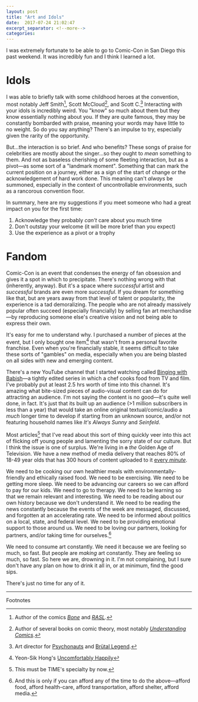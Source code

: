 ```yaml
---
layout: post
title: "Art and Idols"
date:  2017-07-24 21:02:47
excerpt_separator: <!--more-->
categories:
---
```


I was extremely fortunate to be able to go to Comic-Con in San Diego this past
weekend. It was incredibly fun and I think I learned a lot.

<!--more-->

# Idols

I was able to briefly talk with some childhood heroes at the convention, most
notably Jeff Smith[^1], Scott McCloud[^2], and Scott C.[^3] Interacting with
your idols is incredibly weird. You "know" so much about them but they know
essentially nothing about you. If they are quite famous, they may be constantly
bombarded with praise, meaning your words may have little to no weight. So do
you say anything? There's an impulse to try, especially given the rarity of
the opportunity. 

But...the interaction is so brief. And who benefits? These songs of praise for
celebrities are mostly about the singer...so they ought to *mean* something to
them. And not as baseless cherishing of some fleeting interaction, but as a
pivot—as some sort of a "landmark moment". Something that can mark the current
position on a journey, either as a sign of the start of change or the
acknowledgement of hard work done. This meaning can't *always* be summoned,
especially in the context of uncontrollable environments, such as a rancorous
convention floor.

In summary, here are my suggestions if you meet someone who had a great impact
on you for the first time:
1. Acknowledge they probably *can't* care about you
   much time
2. Don't outstay your welcome (it will be more brief than you expect)
3. Use the experience as a pivot or a trophy

# Fandom

Comic-Con is an event that condenses the energy of fan obsession and gives it a
spot in which to precipitate. There's nothing wrong with that (inherently,
anyway). But it's a space where *successful* artist and *successful* brands are
even more *successful*. If you dream for something like that, but are years
away from that level of talent or popularity, the experience is a tad
demoralizing.  The people who are not already massively popular often succeed
(especially financially) by selling fan art merchandise—by reproducing someone
else's creative vision and not being able to express their own.

It's easy for me to understand why. I purchased a number of pieces at the
event, but I only bought one item[^5] that wasn't from a personal favorite
franchise. Even when you're financially stable, it seems difficult to take
these sorts of "gambles" on media, especially when you are being blasted on all
sides with new and emerging content.

There's a new YouTube channel that I started watching called [Binging with
Babish][babish-yt]—a tightly edited series in which a chef cooks food from TV
and film. I've probably put at least 2.5 hrs worth of time into this channel.
It's amazing what bite-sized pieces of audio-visual content can do for
attracting an audience. I'm not saying the content is no good—it's quite well
done, in fact. It's just that its built up an audience (>1 million subscribers
in less than a year) that would take an online original textual/comic/audio a
*much* longer time to develop if starting from an unknown source, and/or not
featuring household names like *It's Always Sunny* and *Seinfeld*.

Most articles[^6] that I've read about this sort of thing quickly veer into
this act of flicking off young people and lamenting the sorry state of our
culture. But I think the issue is one of surplus. We're living in ~~a~~ *the*
Golden Age of Television. We have a new method of media delivery that reaches
80% of 18-49 year olds that has 300 hours of content uploaded to it [every
*minute*][yt-statistics].

We need to be cooking our own healthier meals with environmentally-friendly and
ethically raised food. We need to be exercising. We need to be getting more
sleep. We need to be advancing our careers so we can afford to pay for our
kids. We need to go to therapy. We need to be learning so that we remain
relevant and interesting. We need to be reading about our own history because
we don't understand it. We need to be reading the news constantly because the
events of the week are messaged, discussed, and forgotten at an accelerating
rate. We need to be informed about politics on a local, state, and federal
level. We need to be providing emotional support to those around us. We need to
be loving our partners, looking for partners, and/or taking time for ourselves.[^7]

We need to consume art constantly. We need it because we are feeling so much,
so fast. But people are *making* art constantly. They are feeling so much, so
fast. So here we are, drowning in it. I'm not complaining, but I sure don't
have any plan on how to drink it all in, or at minimum, find the good sips.

There's just no time for any of it.

---
Footnotes

[^1]: Author of the comics [*Bone*][bone-wiki] and [*RASL*][rasl-wiki].
[^2]: Author of several books on comic theory, most notably [*Understanding Comics*][understanding-comics-wiki].
[^3]: Art director for [Psychonauts][psychonauts-wiki] and [Brütal Legend][brutal-legend-wiki].
[^4]: Intellectual property
[^5]: Yeon-Sik Hong's [Uncomfortably Happily][uncomfortably-happily-amazon]
[^6]: This must be TIME's specialty by now.
[^7]: And this is only if you can afford any of the time to do the above—afford food, afford health-care, afford transportation, afford shelter, afford media.

[bone-wiki]: https://en.wikipedia.org/w/index.php?title=Bone_(comics)&oldid=783983261
[rasl-wiki]: https://en.wikipedia.org/wiki/RASL
[understanding-comics-wiki]: https://en.wikipedia.org/wiki/Understanding_Comics
[psychonauts-wiki]: https://en.wikipedia.org/wiki/Psychonauts
[brutal-legend-wiki]: https://en.wikipedia.org/wiki/Br%C3%BCtal_Legend
[babish-yt]: https://www.youtube.com/user/bgfilms
[uncomfortably-happily-amazon]: https://www.amazon.com/Uncomfortably-Happily-Yeon-sik-Hong/dp/1770462600
[yt-statistics]: https://fortunelords.com/youtube-statistics/
